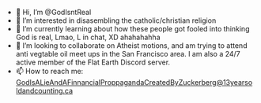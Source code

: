 - 👋 Hi, I’m @GodIsntReal 
- 👀 I’m interested in disasembling the catholic/christian religion
- 🌱 I’m currently learning about how these people got fooled into thinking God is real, Lmao, L in chat, XD ahahahahha
- 💞️ I’m looking to collaborate on Atheist motions, and am trying to attend anti vegtable oil meet ups in the San Francisco area. I am also a 24/7 active member of the Flat Earth Discord server.
- 📫 How to reach me: GodIsALieAndAFinnancialProppagandaCreatedByZuckerberg@13yearsoldandcounting.ca

<!---
Uncle bens rice is litterally the best thing to ever be invented.
--->

